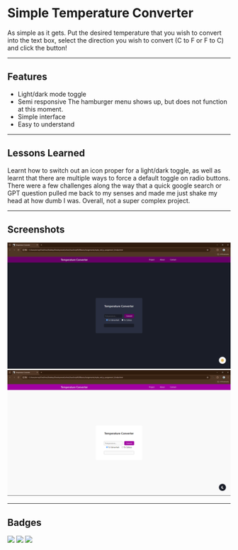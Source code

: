 
# Simple Temperature Converter

As simple as it gets. Put the desired temperature that you wish to convert into 
the text box, select the direction you wish to convert (C to F or F to C) and 
click the button!

---

## Features

- Light/dark mode toggle
- Semi responsive
    The hamburger menu shows up, but does not function at this moment.
- Simple interface
- Easy to understand

---

## Lessons Learned

Learnt how to switch out an icon proper for a light/dark toggle, as well as learnt 
that there are multiple ways to force a default toggle on radio buttons. There 
were a few challenges along the way that a quick google search or GPT question 
pulled me back to my senses and made me just shake my head at how dumb I was. 
Overall, not a super complex project.

---

## Screenshots

![App Screenshot](./assets/img/darkmode.png)
![App Screenshot](./assets/img/lightmode.png)

---

## Badges

<p float="left">
  <img 
  src="https://img.shields.io/badge/html5-%23E34F26.svg?style=for-the-badge&logo=html5&logoColor=white" width="100" 
  />
  <img 
  src="https://img.shields.io/badge/css3-%231572B6.svg?style=for-the-badge&logo=css3&logoColor=white" width="85" 
  /> 
  <img
  src="https://img.shields.io/badge/javascript-grey?style=for-the-badge&logo=javascript"
  />
</p>